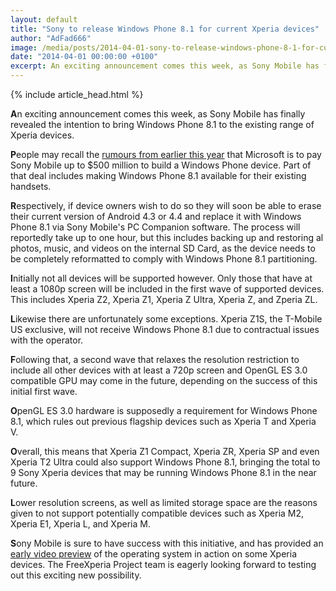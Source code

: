 ```yaml
---
layout: default
title: "Sony to release Windows Phone 8.1 for current Xperia devices"
author: "AdFad666"
image: /media/posts/2014-04-01-sony-to-release-windows-phone-8-1-for-current-xperia-devices.jpg
date: "2014-04-01 00:00:00 +0100"
excerpt: An exciting announcement comes this week, as Sony Mobile has finally revealed the intention to bring Windows Phone 8.1 to the existing range of Xperia devices. People may recall the rumours from earlier this year that Microsoft is to...
---
```


{% include article_head.html %}

<strong>A</strong>n exciting announcement comes this week, as Sony Mobile has finally revealed the intention to bring Windows Phone 8.1 to the existing range of Xperia devices.

<strong>P</strong>eople may recall the <a href="http://www.gsmarena.com/rumor_microsoft_to_pay_other_companies_to_make_wp8_phones-news-7570.php" target="_blank">rumours from earlier this year</a> that Microsoft is to pay Sony Mobile up to $500 million to build a Windows Phone device. Part of that deal includes making Windows Phone 8.1 available for their existing handsets.

<strong>R</strong>espectively, if device owners wish to do so they will soon be able to erase their current version of Android 4.3 or 4.4 and replace it with Windows Phone 8.1 via Sony Mobile's PC Companion software. The process will reportedly take up to one hour, but this includes backing up and restoring al photos, music, and videos on the internal SD Card, as the device needs to be completely reformatted to comply with Windows Phone 8.1 partitioning.

<strong>I</strong>nitially not all devices will be supported however. Only those that have at least a 1080p screen will be included in the first wave of supported devices. This includes Xperia Z2, Xperia Z1, Xperia Z Ultra, Xperia Z, and Zperia ZL.

<strong>L</strong>ikewise there are unfortunately some exceptions. Xperia Z1S, the T-Mobile US exclusive, will not receive Windows Phone 8.1 due to contractual issues with the operator.

<strong>F</strong>ollowing that, a second wave that relaxes the resolution restriction to include all other devices with at least a 720p screen and OpenGL ES 3.0 compatible GPU may come in the future, depending on the success of this initial first wave.

<strong>O</strong>penGL ES 3.0 hardware is supposedly a requirement for Windows Phone 8.1, which rules out previous flagship devices such as Xperia T and Xperia V.

<strong>O</strong>verall, this means that Xperia Z1 Compact, Xperia ZR, Xperia SP and even Xperia T2 Ultra could also support Windows Phone 8.1, bringing the total to 9 Sony Xperia devices that may be running Windows Phone 8.1 in the near future.

<strong>L</strong>ower resolution screens, as well as limited storage space are the reasons given to not support potentially compatible devices such as Xperia M2, Xperia E1, Xperia L, and Xperia M.

<strong>S</strong>ony Mobile is sure to have success with this initiative, and has provided an <a href="http://youtu.be/32UGD0fV45g?t=1m54s" target="_blank">early video preview</a> of the operating system in action on some Xperia devices. The FreeXperia Project team is eagerly looking forward to testing out this exciting new possibility.
